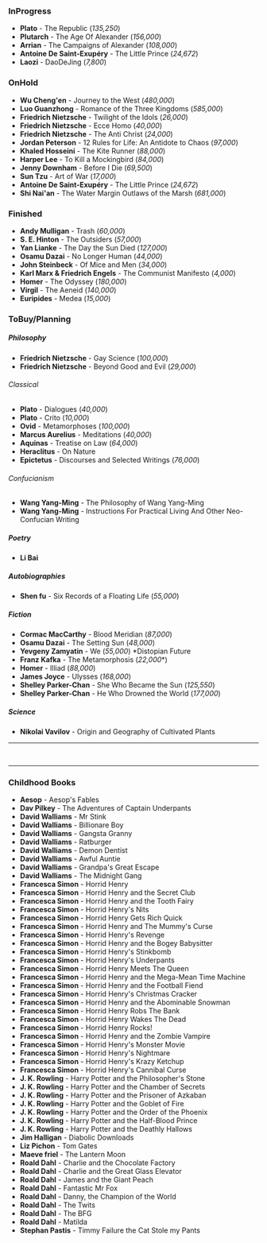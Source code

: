 ### InProgress
- **Plato** - The Republic (*135,250*)
- **Plutarch** - The Age Of Alexander (*156,000*)
- **Arrian** - The Campaigns of Alexander (*108,000*)
- **Antoine De Saint-Exupéry** - The Little Prince (*24,672*)
- **Laozi** - DaoDeJing (*7,800*)

### OnHold
- **Wu Cheng'en** - Journey to the West (*480,000*)
- **Luo Guanzhong** - Romance of the Three Kingdoms (*585,000*)
- **Friedrich Nietzsche** - Twilight of the Idols (*26,000*)
- **Friedrich Nietzsche** - Ecce Homo (*40,000*)
- **Friedrich Nietzsche** - The Anti Christ (*24,000*)
- **Jordan Peterson** - 12 Rules for Life: An Antidote to Chaos (*97,000*)
- **Khaled Hosseini** - The Kite Runner (*88,000*)
- **Harper Lee** - To Kill a Mockingbird (*84,000*)
- **Jenny Downham** - Before I Die (*69,500*)
- **Sun Tzu** - Art of War (*17,000*)
- **Antoine De Saint-Exupéry** - The Little Prince (*24,672*)
- **Shi Nai'an** - The Water Margin Outlaws of the Marsh (*681,000*)

### Finished
- **Andy Mulligan** - Trash (*60,000*)
- **S. E. Hinton** - The Outsiders (*57,000*)
- **Yan Lianke** - The Day the Sun Died (*127,000*)
- **Osamu Dazai** - No Longer Human (*44,000*)
- **John Steinbeck** - Of Mice and Men (*34,000*)
- **Karl Marx & Friedrich Engels** - The Communist Manifesto (*4,000*)
- **Homer** - The Odyssey (*180,000*)
- **Virgil** - The Aeneid (*140,000*)
- **Euripides** - Medea (*15,000*)

### ToBuy/Planning
##### Philosophy
- **Friedrich Nietzsche** - Gay Science (*100,000*)
- **Friedrich Nietzsche** - Beyond Good and Evil (*29,000*)

###### Classical
- **Plato** - Dialogues (*40,000*)
- **Plato** - Crito (*10,000*)
- **Ovid** - Metamorphoses (*100,000*)
- **Marcus Aurelius** - Meditations (*40,000*)
- **Aquinas** - Treatise on Law (*64,000*)
- **Heraclitus** - On Nature
- **Epictetus** - Discourses and Selected Writings (*76,000*)
###### Confucianism
- **Wang Yang-Ming** - The Philosophy of Wang Yang-Ming
- **Wang Yang-Ming** - Instructions For Practical Living And Other Neo-Confucian Writing

##### Poetry
- **Li Bai**

##### Autobiographies
- **Shen fu** - Six Records of a Floating Life (*55,000*)
##### Fiction
- **Cormac MacCarthy** - Blood Meridian (*87,000*)
- **Osamu Dazai** - The Setting Sun (*48,000*)
-  **Yevgeny Zamyatin** - We (*55,000*)
	*Distopian Future
- **Franz Kafka** - The Metamorphosis (*22,000**)
- **Homer** - Illiad (*88,000*)
- **James Joyce** - Ulysses (*168,000*)
- **Shelley Parker-Chan** - She Who Became the Sun (*125,550*)
- **Shelley Parker-Chan** - He Who Drowned the World (*177,000*)
##### Science
- **Nikolai Vavilov** - Origin and Geography of Cultivated Plants


---

<br>

---
### **Childhood Books**
- **Aesop** - Aesop's Fables
- **Dav Pilkey** - The Adventures of Captain Underpants
- **David Walliams** - Mr Stink
- **David Walliams** - Billionare Boy
- **David Walliams** - Gangsta Granny
- **David Walliams** -  Ratburger
- **David Walliams** - Demon Dentist
- **David Walliams** - Awful Auntie
- **David Walliams** - Grandpa's Great Escape
- **David Walliams** - The Midnight Gang
- **Francesca Simon** - Horrid Henry
- **Francesca Simon** - Horrid Henry and the Secret Club
- **Francesca Simon** - Horrid Henry and the Tooth Fairy
- **Francesca Simon** - Horrid Henry's Nits
- **Francesca Simon** - Horrid Henry Gets Rich Quick
- **Francesca Simon** - Horrid Henry and The Mummy's Curse
- **Francesca Simon** - Horrid Henry's Revenge
- **Francesca Simon** - Horrid Henry and the Bogey Babysitter
- **Francesca Simon** - Horrid Henry's Stinkbomb
- **Francesca Simon** - Horrid Henry's Underpants
- **Francesca Simon** - Horrid Henry Meets The Queen
- **Francesca Simon** - Horrid Henry and the Mega-Mean Time Machine
- **Francesca Simon** - Horrid Henry and the Football Fiend
- **Francesca Simon** - Horrid Henry's Christmas Cracker
- **Francesca Simon** - Horrid Henry and the Abominable Snowman
- **Francesca Simon** - Horrid Henry Robs The Bank
- **Francesca Simon** - Horrid Henry Wakes The Dead
- **Francesca Simon** - Horrid Henry Rocks!
- **Francesca Simon** - Horrid Henry and the Zombie Vampire
- **Francesca Simon** - Horrid Henry's Monster Movie
- **Francesca Simon** - Horrid Henry's Nightmare
- **Francesca Simon** - Horrid Henry's Krazy Ketchup
- **Francesca Simon** - Horrid Henry's Cannibal Curse
- **J. K. Rowling** - Harry Potter and the Philosopher's Stone
- **J. K. Rowling** - Harry Potter and the Chamber of Secrets
- **J. K. Rowling** - Harry Potter and the Prisoner of Azkaban
- **J. K. Rowling** - Harry Potter and the Goblet of Fire
- **J. K. Rowling** - Harry Potter and the Order of the Phoenix
- **J. K. Rowling** - Harry Potter and the Half-Blood Prince
- **J. K. Rowling** - Harry Potter and the Deathly Hallows
- **Jim Halligan** - Diabolic Downloads
- **Liz Pichon** - Tom Gates
- **Maeve friel** - The Lantern Moon
- **Roald Dahl** - Charlie and the Chocolate Factory
- **Roald Dahl** - Charlie and the Great Glass Elevator
- **Roald Dahl** - James and the Giant Peach
- **Roald Dahl** - Fantastic Mr Fox
- **Roald Dahl** - Danny, the Champion of the World
- **Roald Dahl** - The Twits
- **Roald Dahl** - The BFG
- **Roald Dahl** - Matilda
- **Stephan Pastis** - Timmy Failure the Cat Stole my Pants
